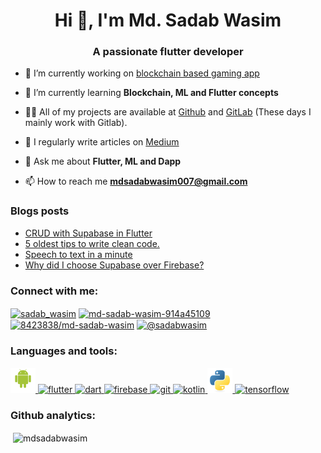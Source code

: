 <h1 align="center">Hi 👋, I'm Md. Sadab Wasim</h1>
<h3 align="center">A passionate flutter developer</h3>

- 🔭 I’m currently working on [blockchain based gaming app](https://gamyfi.org/home)

- 🌱 I’m currently learning **Blockchain, ML and Flutter concepts**

- 👨‍💻 All of my projects are available at [Github](https://github.com/mdsadabwasim) and [GitLab](https://gitlab.com/mdsadabwasim) (These days I mainly work with Gitlab).

- 📝 I regularly write articles on [Medium](https://medium.com/@sadabwasim)

- 💬 Ask me about **Flutter, ML and Dapp**

- 📫 How to reach me **mdsadabwasim007@gmail.com**


### Blogs posts
<!-- BLOG-POST-LIST:START -->
- [CRUD with Supabase in Flutter](https://sadabwasim.medium.com/crud-with-supabase-in-flutter-dbe97fa0c15?source=rss-51fd6254162------2)
- [5 oldest tips to write clean code.](https://medium.com/indian-coder/5-oldest-tips-to-write-clean-code-1c6b41fc7ef4?source=rss-51fd6254162------2)
- [Speech to text in a minute](https://medium.com/indian-coder/speech-to-text-in-a-minute-e6d851f5e41e?source=rss-51fd6254162------2)
- [Why did I choose Supabase over Firebase?](https://medium.com/indian-coder/why-did-i-choose-supabase-over-firebase-467a7cf9c18?source=rss-51fd6254162------2)
<!-- BLOG-POST-LIST:END -->


<h3 align="left">Connect with me:</h3>
<p align="left">
<a href="https://twitter.com/sadab_wasim" target="blank"><img align="center" src="https://raw.githubusercontent.com/rahuldkjain/github-profile-readme-generator/master/src/images/icons/Social/twitter.svg" alt="sadab_wasim" height="30" width="40" /></a>
<a href="https://linkedin.com/in/md-sadab-wasim-914a45109" target="blank"><img align="center" src="https://raw.githubusercontent.com/rahuldkjain/github-profile-readme-generator/master/src/images/icons/Social/linked-in-alt.svg" alt="md-sadab-wasim-914a45109" height="30" width="40" /></a>
<a href="https://stackoverflow.com/users/8423838/md-sadab-wasim" target="blank"><img align="center" src="https://raw.githubusercontent.com/rahuldkjain/github-profile-readme-generator/master/src/images/icons/Social/stack-overflow.svg" alt="8423838/md-sadab-wasim" height="30" width="40" /></a>
<a href="https://medium.com/@sadabwasim" target="blank"><img align="center" src="https://raw.githubusercontent.com/rahuldkjain/github-profile-readme-generator/master/src/images/icons/Social/medium.svg" alt="@sadabwasim" height="30" width="40" /></a>
</p>


<h3 align="left">Languages and tools:</h3>
<p align="left"> <a href="https://developer.android.com" target="_blank"> <img src="https://raw.githubusercontent.com/devicons/devicon/master/icons/android/android-original-wordmark.svg" alt="android" width="40" height="40"/> </a><a href="https://flutter.dev" target="_blank"> <img src="https://www.vectorlogo.zone/logos/flutterio/flutterio-icon.svg" alt="flutter" width="40" height="40"/> </a> <a href="https://dart.dev" target="_blank"> <img src="https://www.vectorlogo.zone/logos/dartlang/dartlang-icon.svg" alt="dart" width="40" height="40"/> </a>  <a href="https://firebase.google.com/" target="_blank"> <img src="https://www.vectorlogo.zone/logos/firebase/firebase-icon.svg" alt="firebase" width="40" height="40"/> </a>  <a href="https://git-scm.com/" target="_blank"> <img src="https://www.vectorlogo.zone/logos/git-scm/git-scm-icon.svg" alt="git" width="40" height="40"/> </a> <a href="https://kotlinlang.org" target="_blank"> <img src="https://www.vectorlogo.zone/logos/kotlinlang/kotlinlang-icon.svg" alt="kotlin" width="40" height="40"/> </a>  <a href="https://www.python.org" target="_blank"> <img src="https://raw.githubusercontent.com/devicons/devicon/master/icons/python/python-original.svg" alt="python" width="40" height="40"/> </a> <a href="https://www.tensorflow.org" target="_blank"> <img src="https://www.vectorlogo.zone/logos/tensorflow/tensorflow-icon.svg" alt="tensorflow" width="40" height="40"/> </a> </p>


<h3 align="left">Github analytics:</h3>
<p>&nbsp;<img align="center" src="https://github-readme-stats.vercel.app/api?username=mdsadabwasim&show_icons=true&theme=highcontrast&include_all_commits=true&locale=en" alt="mdsadabwasim" />
</p>

<!-- <p><img align="center" src="https://github-readme-streak-stats.herokuapp.com/?user=mdsadabwasim&" alt="mdsadabwasim" /></p> -->
